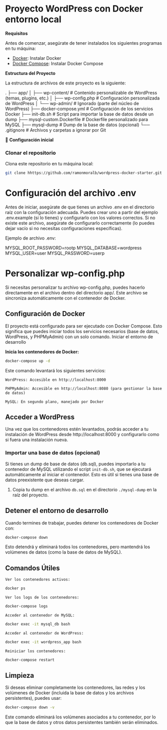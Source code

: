 # Proyecto WordPress con Docker entorno local

**Requisitos**

Antes de comenzar, asegúrate de tener instalados los siguientes programas en tu máquina:

- [Docker](https://www.docker.com/get-started): Instalar Docker
- [Docker Compose](https://docs.docker.com/compose/install/): Instalar Docker Compose

**Estructura del Proyecto**

La estructura de archivos de este proyecto es la siguiente:

. ├── app/ │ ├── wp-content/ # Contenido personalizable de WordPress (temas, plugins, etc.) │ ├── wp-config.php # Configuración personalizada de WordPress │ └── wp-admin/ # Ignorado (parte del núcleo de WordPress) ├── docker-compose.yml # Configuración de los servicios Docker ├── init-db.sh # Script para importar la base de datos desde un dump ├── mysql-custom.Dockerfile # Dockerfile personalizado para MySQL ├── mysql-dump # Dump de la base de datos (opcional) └── .gitignore # Archivos y carpetas a ignorar por Git


📝 **Configuración inicial**

### Clonar el repositorio

Clona este repositorio en tu máquina local:

```bash
git clone hhttps://github.com/ramonmoralb/wordpress-docker-starter.git
```

# Configuración del archivo .env

Antes de iniciar, asegúrate de que tienes un archivo .env en el directorio raíz con la configuración adecuada. Puedes crear uno a partir del ejemplo .env.example (si lo tienes) y configurarlo con los valores correctos. Si no existe este archivo, asegúrate de configurarlo correctamente (lo puedes dejar vacío si no necesitas configuraciones específicas).

Ejemplo de archivo .env:

MYSQL_ROOT_PASSWORD=rootp
MYSQL_DATABASE=wordpress
MYSQL_USER=user
MYSQL_PASSWORD=userp

# Personalizar wp-config.php

Si necesitas personalizar tu archivo wp-config.php, puedes hacerlo directamente en el archivo dentro del directorio app/. Este archivo se sincroniza automáticamente con el contenedor de Docker.

## Configuración de Docker

El proyecto está configurado para ser ejecutado con Docker Compose. Esto significa que puedes iniciar todos los servicios necesarios (base de datos, WordPress, y PHPMyAdmin) con un solo comando.
Iniciar el entorno de desarrollo

**Inicia los contenedores de Docker:**
```bash
docker-compose up -d
```

Este comando levantará los siguientes servicios:

    WordPress: Accesible en http://localhost:8000

    PHPMyAdmin: Accesible en http://localhost:8080 (para gestionar la base de datos)

    MySQL: En segundo plano, manejado por Docker

## Acceder a WordPress

Una vez que los contenedores estén levantados, podrás acceder a tu instalación de WordPress desde http://localhost:8000 y configurarlo como si fuera una instalación nueva.


### Importar una base de datos (opcional)

Si tienes un dump de base de datos (db.sql), puedes importarlo a tu contenedor de MySQL utilizando el script `init-db.sh`, que se ejecutará automáticamente al iniciar el contenedor. Esto es útil si tienes una base de datos preexistente que deseas cargar.

1. Copia tu dump en el archivo `db.sql` en el directorio `./mysql-dump` en la  raíz del proyecto.


## Detener el entorno de desarrollo
Cuando termines de trabajar, puedes detener los contenedores de Docker con:
```bash
docker-compose down
```
Esto detendrá y eliminará todos los contenedores, pero mantendrá los volúmenes de datos (como la base de datos de MySQL).

## Comandos Útiles

    Ver los contenedores activos:
```bash
docker ps
```
    Ver los logs de los contenedores:
```bash
docker-compose logs
```
    Acceder al contenedor de MySQL:

```bash
docker exec -it mysql_db bash
```

    Acceder al contenedor de WordPress:
```bash
docker exec -it wordpress_app bash
```

    Reiniciar los contenedores:

```bash
docker-compose restart
```

## Limpieza

Si deseas eliminar completamente los contenedores, las redes y los volúmenes de Docker (incluida la base de datos y los archivos persistentes), puedes usar:

```bash
docker-compose down -v
```

Este comando eliminará los volúmenes asociados a tu contenedor, por lo que la base de datos y otros datos persistentes también serán eliminados.